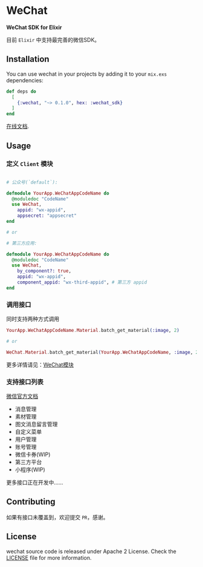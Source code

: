 # WeChat

**WeChat SDK for Elixir**

目前 `Elixir` 中支持最完善的微信SDK。

## Installation

You can use wechat in your projects by adding it to your `mix.exs` dependencies:

```elixir
def deps do
  [
    {:wechat, "~> 0.1.0", hex: :wechat_sdk}
  ]
end
```

[在线文档](http://hexdocs.pm/wechat_sdk/).

## Usage

### 定义 `Client` 模块

```elixir

# 公众号(`default`):

defmodule YourApp.WeChatAppCodeName do
  @moduledoc "CodeName"
  use WeChat,
    appid: "wx-appid",
    appsecret: "appsecret"
end

# or

# 第三方应用:

defmodule YourApp.WeChatAppCodeName do
  @moduledoc "CodeName"
  use WeChat,
    by_component?: true,
    appid: "wx-appid",
    component_appid: "wx-third-appid", # 第三方 appid
end
```

### 调用接口

同时支持两种方式调用

```elixir
YourApp.WeChatAppCodeName.Material.batch_get_material(:image, 2)

# or

WeChat.Material.batch_get_material(YourApp.WeChatAppCodeName, :image, 2)
```

更多详情请见：[WeChat模块](https://hexdocs.pm/wechat_sdk/WeChat.html)

### 支持接口列表

[微信官方文档](https://developers.weixin.qq.com/doc/offiaccount/Getting_Started/Overview.html)

* 消息管理
* 素材管理
* 图文消息留言管理
* 自定义菜单
* 用户管理
* 账号管理
* 微信卡券(WIP)
* 第三方平台
* 小程序(WIP)

更多接口正在开发中……

## Contributing

如果有接口未覆盖到，欢迎提交 `PR`，感谢。

## License

wechat source code is released under Apache 2 License. Check the [LICENSE](./LICENSE) file for more information.